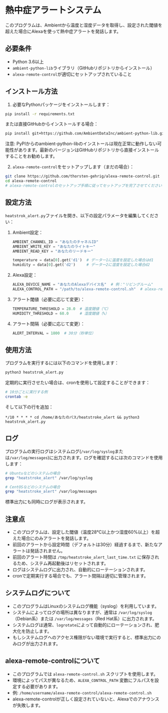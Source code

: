 # 熱中症アラートシステム

このプログラムは、Ambientから温度と湿度データを取得し、設定された閾値を超えた場合にAlexaを使って熱中症アラートを発話します。

## 必要条件

- Python 3.6以上
- `ambient-python-lib`ライブラリ（GitHubリポジトリからインストール）
- `alexa-remote-control`が適切にセットアップされていること

## インストール方法

1. 必要なPythonパッケージをインストールします：

```bash
pip install -r requirements.txt
```

または直接GitHubからインストールする場合：

```bash
pip install git+https://github.com/AmbientDataInc/ambient-python-lib.git
```

注意: PyPIからのambient-python-libのインストールは現在正常に動作しない可能性があります。最新のバージョンはGitHubリポジトリから直接インストールすることをお勧めします。

2. `alexa-remote-control`をセットアップします（まだの場合）：

```bash
git clone https://github.com/thorsten-gehrig/alexa-remote-control.git
cd alexa-remote-control
# alexa-remote-controlのセットアップ手順に従ってセットアップを完了させてください
```

## 設定方法

`heatstrok_alert.py`ファイルを開き、以下の設定パラメータを編集してください：

1. Ambient設定：
   ```python
   AMBIENT_CHANNEL_ID = "あなたのチャネルID"
   AMBIENT_WRITE_KEY = "あなたのライトキー"
   AMBIENT_READ_KEY = "あなたのリードキー"

   temperature = data[0].get('d1')  # データー1に温度を設定した場合はd1
   humidity = data[0].get('d2')     # データー2に湿度を設定した場合d2
   ```

2. Alexa設定：
   ```python
   ALEXA_DEVICE_NAME = "あなたのAlexaデバイス名"  # 例："リビングルーム"
   ALEXA_CONTROL_PATH = "/path/to/alexa-remote-control.sh"  # alexa-remote-control.shのフルパス
   ```

3. アラート閾値（必要に応じて変更）：
   ```python
   TEMPERATURE_THRESHOLD = 28.0  # 温度閾値（℃）
   HUMIDITY_THRESHOLD = 60.0     # 湿度閾値（%）
   ```

4. アラート間隔（必要に応じて変更）：
   ```python
   ALERT_INTERVAL = 1800  # 30分（秒単位）
   ```

## 使用方法

プログラムを実行するには以下のコマンドを使用します：

```bash
python3 heatstrok_alert.py
```

定期的に実行させたい場合は、cronを使用して設定することができます：

```bash
# 10分ごとに実行する例
crontab -e
```

そして以下の行を追加：

```
*/10 * * * * cd /home/あなたのパス/heatstroke_alert && python3 heatstrok_alert.py
```

## ログ

プログラムの実行ログはシステムログ(`/var/log/syslog`または`/var/log/messages`)に出力されます。ログを確認するには次のコマンドを使用します：

```bash
# Ubuntuなどのシステムの場合
grep "heatstroke_alert" /var/log/syslog

# CentOSなどのシステムの場合
grep "heatstroke_alert" /var/log/messages
```

標準出力にも同時にログが表示されます。

## 注意点

- このプログラムは、設定した閾値（温度28℃以上かつ湿度60%以上）を超えた場合にのみアラートを発話します。
- 前回のアラートから設定時間（デフォルトは30分）経過するまで、新たなアラートは発話されません。
- 前回のアラート時間は `/tmp/heatstroke_alert_last_time.txt` に保存されるため、システム再起動後はリセットされます。
- ログはシステムログに出力され、自動的にローテーションされます。
- cronで定期実行する場合でも、アラート間隔は適切に管理されます。

## システムログについて

- このプログラムはLinuxのシステムログ機能（syslog）を利用しています。
- システムによってログの場所は異なりますが、通常は `/var/log/syslog`（Debian系）または `/var/log/messages`（Red Hat系）に出力されます。
- システムログは通常、`logrotate`によって自動的にローテーションされ、肥大化を防止します。
- もしシステムログへのアクセス権限がない環境で実行すると、標準出力にのみログが出力されます。

## alexa-remote-controlについて

- このプログラムでは `alexa-remote-control.sh` スクリプトを使用します。
- 環境によってパスが異なるため、`ALEXA_CONTROL_PATH` 変数にフルパスを設定する必要があります。
- 例: `/home/username/alexa-remote-control/alexa-remote-control.sh`
- alexa-remote-controlが正しく設定されていないと、Alexaでのアナウンスが失敗します。
